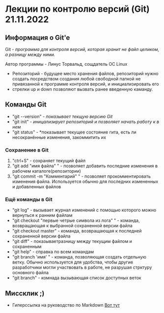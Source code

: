 # Лекции по контролю версий (Git) 21.11.2022 
## Информация о Git'e
Git - *программа для контроля версий,
которая хранит не файл целиком, а разницу между ними.*

Автор программы - Линус Торвальд, сощдатель ОС Linux
* Репозиторий - будущее место хранения файлов, репозиторий нужно создать посредством создания любой свободной
папкой не привязанной к программе
контроля версий, и инициализировать его
* стрелки up и down позволяют
вызвать ранее введенную каманду.
## Команды Git
* "git --version" - *показывает текщую версию Git*
* "git init" - *иницализирует репозиторий и позволяет начать работу к в нем*
* "git status" - *показывает текущее состояние гита, есть ли несокранённые изменения, закоммитить их
### Сохранение в Git
1. "ctrl+S" - сохраняет текущий файл
2. "git add "имя файла" " - позволяет добавить последние изменения в рабочем каталоге(репозитории)
3. "git commit -m "Комментарий" " - позволяет прокомментировать изменения файла. Используется обычно для последних измененных и добавленных файлов
### Ещё команды в Git
* "git log" - вызывает журнал изменений с помощью которого можно вернуться к ранним файлам
* "git checkout "первые четрые символа из лога" " - команда, возвращающая к выбранной сохраненной версии файла
* "git checkout master" - команда, возвращающая к последней сохраненной версии файла
* "git diff" - показываетразницу между текущим файлом и сохраненным
* "git help" - справка по всем командам
* "git branch 'имя' " - команда, позволяющая создать отдельную ветку. Обычно используется для удобства, чтобы другие разработчики могли участвовать в работе, не разрушая стрктуру основного файла
* "git branch" - комнада вызывающая список доступных веток
## Миссклик ;)
- Гиперссылка на руководство по Markdown
[Вот тут](https://gist.github.com/Jekins/2bf2d0638163f1294637) 